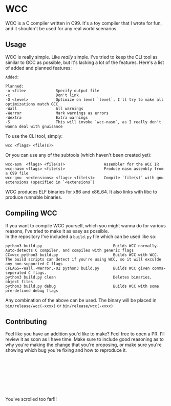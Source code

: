 # WCC 
WCC is a C compiler written in C99. It's a toy compiler that I wrote for fun, and it shouldn't be used for any real world scenarios.

## Usage
WCC is really simple. Like *really* simple. I've tried to keep the CLI tool as similar to GCC as possible, but it's lacking a lot of the features. Here's a list of added and planned features:  
```
Added:

Planned:
-o <file>             Specify output file
-c                    Don't link
-O <level>            Optimize on level `level`. I'll try to make all optimizations match GCC
-Wall                 All warnings
-Werror               Mark warnings as errors
-Wextra               Extra warnings
-S                    This will invoke `wcc-nasm`, as I really don't wanna deal with gnuisance
```
To use the CLI tool, simply:
```
wcc <flags> <file(s)>
```
Or you can use any of the subtools (which haven't been created yet):
```
wcc-asm  <flags> <file(s)>                 Assembler for the WCC IR
wcc-nasm <flags> <file(s)>                 Produce nasm assembly from a C99 file
wcc-gnu  <extensions> <flags> <file(s)>    Compile `file(s)` with gnu extensions (specified in `<extensions`)           
```
WCC produces ELF binaries for x86 and x86_64. It also links with libc to produce runnable binaries.
## Compiling WCC
If you want to compile WCC yourself, which you might wanna do for various reasons, I've tried to make it as easy as possible.  
In the repository I've included a `build.py` file which can be used like so:
```
python3 build.py                               Builds WCC normally. Auto-detects C compiler, and compiles with generic flags
CC=wcc python3 build.py                        Builds WCC with WCC. The build scripts can detect if you're using WCC, so it will exculde any non-supported C flags
CFLAGS=-Wall,-Werror,-O2 python3 build.py      Builds WCC given comma-seperated C flags.
python3 build.py clean                         Deletes binaries, object files
python3 build.py debug                         Builds WCC with some pre-defined debug flags
```
Any combination of the above can be used. The binary will be placed in `bin/release/wcc(-xxxx)` or `bin/release/wcc(-xxxx)`
## Contributing
Feel like you have an addition you'd like to make? Feel free to open a PR. I'll review it as soon as I have time. Make sure to include good reasoning as to why you're making the change that you're proposing, or make sure you're showing which bug you're fixing and how to reproduce it.  
<br/><br/><br/><br/><br/><br/><br/><br/>
You've scrolled too far!!!

